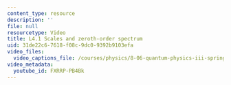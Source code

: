 ```yaml
---
content_type: resource
description: ''
file: null
resourcetype: Video
title: L4.1 Scales and zeroth-order spectrum
uid: 31de22c6-7618-f08c-9dc0-9392b9103efa
video_files:
  video_captions_file: /courses/physics/8-06-quantum-physics-iii-spring-2018/video-lectures/time-independent-perturbation-theory/L4-1/FXRRP-PB4Bk.vtt
video_metadata:
  youtube_id: FXRRP-PB4Bk
---
```

